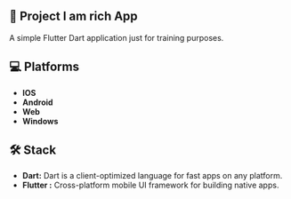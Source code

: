 ## 💎 Project I am rich App

A simple Flutter Dart application just for training purposes.

## 💻 Platforms

- **IOS** 
- **Android** 
- **Web** 
- **Windows** 
## 🛠️ Stack

- **Dart:** Dart is a client-optimized language for fast apps on any platform.
- **Flutter :** Cross-platform mobile UI framework for building native apps.

